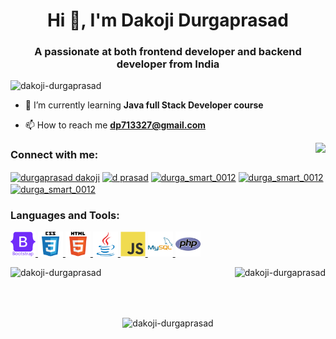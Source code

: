 <h1 align="center">Hi 👋, I'm Dakoji Durgaprasad</h1>
<h3 align="center">A passionate at both frontend developer and backend developer from India</h3>

<p align="left"> <img src="https://komarev.com/ghpvc/?username=dakoji-durgaprasad&label=Profile%20views&color=0e75b6&style=flat" alt="dakoji-durgaprasad" /> </p>

<!-- <p align="left"> <a href="https://github.com/ryo-ma/github-profile-trophy"><img src="https://github-profile-trophy.vercel.app/?username=dakoji-durgaprasad" alt="dakoji-durgaprasad" /></a> </p> -->

- 🌱 I’m currently learning **Java full Stack Developer course**

- 📫 How to reach me **dp713327@gmail.com**
<img src="https://raw.githubusercontent.com/TheDudeThatCode/TheDudeThatCode/master/Assets/Developer.gif" align="right"/>
<h3 align="left">Connect with me:</h3>
<p align="left">
<a href="https://linkedin.com/in/durgaprasad dakoji" target="blank"><img align="center" src="https://raw.githubusercontent.com/rahuldkjain/github-profile-readme-generator/master/src/images/icons/Social/linked-in-alt.svg" alt="durgaprasad dakoji" height="30" width="40" /></a>
<a href="https://fb.com/d prasad" target="blank"><img align="center" src="https://raw.githubusercontent.com/rahuldkjain/github-profile-readme-generator/master/src/images/icons/Social/facebook.svg" alt="d prasad" height="30" width="40" /></a>
<a href="https://instagram.com/durga_smart_0012" target="blank"><img align="center" src="https://raw.githubusercontent.com/rahuldkjain/github-profile-readme-generator/master/src/images/icons/Social/instagram.svg" alt="durga_smart_0012" height="30" width="40" /></a>
<a href="https://www.hackerrank.com/durga_smart_0012" target="blank"><img align="center" src="https://raw.githubusercontent.com/rahuldkjain/github-profile-readme-generator/master/src/images/icons/Social/hackerrank.svg" alt="durga_smart_0012" height="30" width="40" /></a>
<a href="https://www.leetcode.com/durga_smart_0012" target="blank"><img align="center" src="https://raw.githubusercontent.com/rahuldkjain/github-profile-readme-generator/master/src/images/icons/Social/leet-code.svg" alt="durga_smart_0012" height="30" width="40" /></a>
</p>

<h3 align="left">Languages and Tools:</h3>
<p align="left"> <a href="https://getbootstrap.com" target="_blank" rel="noreferrer"> <img src="https://raw.githubusercontent.com/devicons/devicon/master/icons/bootstrap/bootstrap-plain-wordmark.svg" alt="bootstrap" width="40" height="40"/> </a> <a href="https://www.w3schools.com/css/" target="_blank" rel="noreferrer"> <img src="https://raw.githubusercontent.com/devicons/devicon/master/icons/css3/css3-original-wordmark.svg" alt="css3" width="40" height="40"/> </a> <a href="https://www.w3.org/html/" target="_blank" rel="noreferrer"> <img src="https://raw.githubusercontent.com/devicons/devicon/master/icons/html5/html5-original-wordmark.svg" alt="html5" width="40" height="40"/> </a> <a href="https://www.java.com" target="_blank" rel="noreferrer"> <img src="https://raw.githubusercontent.com/devicons/devicon/master/icons/java/java-original.svg" alt="java" width="40" height="40"/> </a> <a href="https://developer.mozilla.org/en-US/docs/Web/JavaScript" target="_blank" rel="noreferrer"> <img src="https://raw.githubusercontent.com/devicons/devicon/master/icons/javascript/javascript-original.svg" alt="javascript" width="40" height="40"/> </a> <a href="https://www.mysql.com/" target="_blank" rel="noreferrer"> <img src="https://raw.githubusercontent.com/devicons/devicon/master/icons/mysql/mysql-original-wordmark.svg" alt="mysql" width="40" height="40"/> </a> <a href="https://www.php.net" target="_blank" rel="noreferrer"> <img src="https://raw.githubusercontent.com/devicons/devicon/master/icons/php/php-original.svg" alt="php" width="40" height="40"/> </a> </p>

<p><img align="left" src="https://github-readme-stats.vercel.app/api/top-langs?username=dakoji-durgaprasad&show_icons=true&locale=en&layout=compact" alt="dakoji-durgaprasad" /></p>

<p>&nbsp;<img align="right" src="https://github-readme-stats.vercel.app/api?username=dakoji-durgaprasad&show_icons=true&locale=en" alt="dakoji-durgaprasad" /></p>
<br/>
<br/>
<p align="center"><img align="center" src="https://github-readme-streak-stats.herokuapp.com/?user=dakoji-durgaprasad&" alt="dakoji-durgaprasad" /></p>
